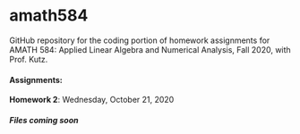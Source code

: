 # amath584

GitHub repository for the coding portion of homework assignments for AMATH 584: Applied Linear Algebra and Numerical Analysis, Fall 2020, with Prof. Kutz. 

#### Assignments:

**Homework 2**: Wednesday, October 21, 2020
##### Files coming soon
